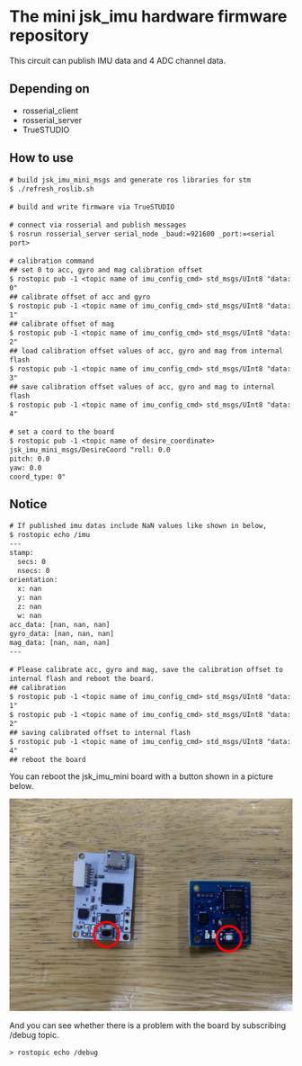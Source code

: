 # The mini jsk_imu hardware firmware repository
This circuit can publish IMU data and 4 ADC channel data.

## Depending on
* rosserial_client
* rosserial_server
* TrueSTUDIO

## How to use
```
# build jsk_imu_mini_msgs and generate ros libraries for stm
$ ./refresh_roslib.sh

# build and write firmware via TrueSTUDIO

# connect via rosserial and publish messages
$ rosrun rosserial_server serial_node _baud:=921600 _port:=<serial port>

# calibration command
## set 0 to acc, gyro and mag calibration offset
$ rostopic pub -1 <topic name of imu_config_cmd> std_msgs/UInt8 "data: 0"
## calibrate offset of acc and gyro
$ rostopic pub -1 <topic name of imu_config_cmd> std_msgs/UInt8 "data: 1"
## calibrate offset of mag
$ rostopic pub -1 <topic name of imu_config_cmd> std_msgs/UInt8 "data: 2"
## load calibration offset values of acc, gyro and mag from internal flash 
$ rostopic pub -1 <topic name of imu_config_cmd> std_msgs/UInt8 "data: 3"
## save calibration offset values of acc, gyro and mag to internal flash 
$ rostopic pub -1 <topic name of imu_config_cmd> std_msgs/UInt8 "data: 4"

# set a coord to the board
$ rostopic pub -1 <topic name of desire_coordinate> jsk_imu_mini_msgs/DesireCoord "roll: 0.0
pitch: 0.0
yaw: 0.0
coord_type: 0" 
```

## Notice

```
# If published imu datas include NaN values like shown in below,
$ rostopic echo /imu 
---
stamp: 
  secs: 0
  nsecs: 0
orientation: 
  x: nan
  y: nan
  z: nan
  w: nan
acc_data: [nan, nan, nan]
gyro_data: [nan, nan, nan]
mag_data: [nan, nan, nan]
---

# Please calibrate acc, gyro and mag, save the calibration offset to internal flash and reboot the board.
## calibration
$ rostopic pub -1 <topic name of imu_config_cmd> std_msgs/UInt8 "data: 1"
$ rostopic pub -1 <topic name of imu_config_cmd> std_msgs/UInt8 "data: 2"
## saving calibrated offset to internal flash
$ rostopic pub -1 <topic name of imu_config_cmd> std_msgs/UInt8 "data: 4"
## reboot the board
```

You can reboot the jsk_imu_mini board with a button shown in a picture below.

![reset_button](./image/jsk_imu_mini_reset.png)

And you can see whether there is a problem with the board by subscribing /debug topic.
```
> rostopic echo /debug
```

